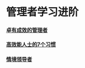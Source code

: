 # 管理者学习进阶
#### [卓有成效的管理者](https://github.com/huangjianchun69/manager/blob/main/%E5%8D%93%E6%9C%89%E6%88%90%E6%95%88%E7%9A%84%E7%AE%A1%E7%90%86%E8%80%85.md)
#### [高效能人士的7个习惯](https://github.com/huangjianchun69/manager/blob/main/%E9%AB%98%E6%95%88%E8%83%BD%E4%BA%BA%E5%A3%AB%E7%9A%847%E4%B8%AA%E4%B9%A0%E6%83%AF.md)
#### [情境领导者](https://github.com/huangjianchun69/manager/blob/main/%E6%83%85%E5%A2%83%E9%A2%86%E5%AF%BC%E8%80%85.md)

